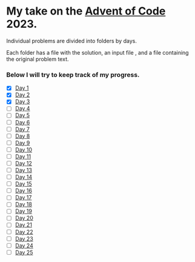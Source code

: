 # My take on the [Advent of Code](https://adventofcode.com/) 2023.
Individual problems are divided into folders by days.

Each folder has a file with the solution, an input file , and a file containing the original problem text.

### Below I will try to keep track of my progress.
- [x] [Day 1](https://github.com/AleksaMarinkovic/AdventOfCode2023/tree/main/Day%201)
- [x] [Day 2](https://github.com/AleksaMarinkovic/AdventOfCode2023/tree/main/Day%202)
- [x] [Day 3](https://github.com/AleksaMarinkovic/AdventOfCode2023/tree/main/Day%203)
- [ ] [Day 4](https://github.com/AleksaMarinkovic/AdventOfCode2023/tree/main/Day%204)
- [ ] [Day 5](https://github.com/AleksaMarinkovic/AdventOfCode2023/tree/main/Day%205)
- [ ] [Day 6](https://github.com/AleksaMarinkovic/AdventOfCode2023/tree/main/Day%206)
- [ ] [Day 7](https://github.com/AleksaMarinkovic/AdventOfCode2023/tree/main/Day%207)
- [ ] [Day 8](https://github.com/AleksaMarinkovic/AdventOfCode2023/tree/main/Day%208)
- [ ] [Day 9](https://github.com/AleksaMarinkovic/AdventOfCode2023/tree/main/Day%209)
- [ ] [Day 10](https://github.com/AleksaMarinkovic/AdventOfCode2023/tree/main/Day%2010)
- [ ] [Day 11](https://github.com/AleksaMarinkovic/AdventOfCode2023/tree/main/Day%2011)
- [ ] [Day 12](https://github.com/AleksaMarinkovic/AdventOfCode2023/tree/main/Day%2012)
- [ ] [Day 13](https://github.com/AleksaMarinkovic/AdventOfCode2023/tree/main/Day%2013)
- [ ] [Day 14](https://github.com/AleksaMarinkovic/AdventOfCode2023/tree/main/Day%2014)
- [ ] [Day 15](https://github.com/AleksaMarinkovic/AdventOfCode2023/tree/main/Day%2015)
- [ ] [Day 16](https://github.com/AleksaMarinkovic/AdventOfCode2023/tree/main/Day%2016)
- [ ] [Day 17](https://github.com/AleksaMarinkovic/AdventOfCode2023/tree/main/Day%2017)
- [ ] [Day 18](https://github.com/AleksaMarinkovic/AdventOfCode2023/tree/main/Day%2018)
- [ ] [Day 19](https://github.com/AleksaMarinkovic/AdventOfCode2023/tree/main/Day%2019)
- [ ] [Day 20](https://github.com/AleksaMarinkovic/AdventOfCode2023/tree/main/Day%2020)
- [ ] [Day 21](https://github.com/AleksaMarinkovic/AdventOfCode2023/tree/main/Day%2021)
- [ ] [Day 22](https://github.com/AleksaMarinkovic/AdventOfCode2023/tree/main/Day%2022)
- [ ] [Day 23](https://github.com/AleksaMarinkovic/AdventOfCode2023/tree/main/Day%2023)
- [ ] [Day 24](https://github.com/AleksaMarinkovic/AdventOfCode2023/tree/main/Day%2024)
- [ ] [Day 25](https://github.com/AleksaMarinkovic/AdventOfCode2023/tree/main/Day%2025)